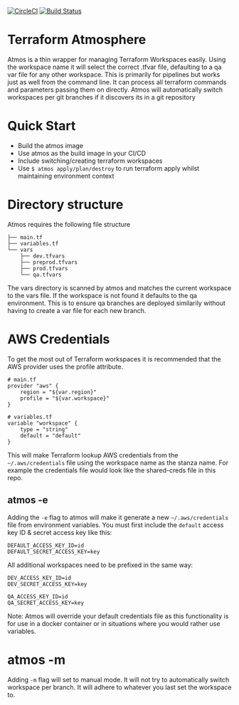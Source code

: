 [![CircleCI](https://circleci.com/gh/Spengreb/atmos.svg?style=svg)](https://circleci.com/gh/Spengreb/atmos)
[![Build Status](https://cloud.drone.io/api/badges/Spengreb/atmos/status.svg)](https://cloud.drone.io/Spengreb/atmos)

# Terraform Atmosphere
Atmos is a thin wrapper for managing Terraform Workspaces easily. Using the workspace name it will select the correct .tfvar file, defaulting to a qa var file for any other workspace. This is primarily for pipelines but works just as well from the command line. It can process all terraform commands and parameters passing them on directly. Atmos will automatically switch workspaces per git branches if it discovers its in a git repository

# Quick Start

- Build the atmos image
- Use atmos as the build image in your CI/CD
- Include switching/creating terraform workspaces
- Use `$ atmos apply/plan/destroy` to run terraform apply whilst maintaining environment context

# Directory structure

Atmos requires the following file structure

```
├── main.tf
├── variables.tf
└── vars
    ├── dev.tfvars
    ├── preprod.tfvars
    ├── prod.tfvars
    └── qa.tfvars
```

The vars directory is scanned by atmos and matches the current workspace to the vars file. If the workspace is not found it defaults to the qa environment. This is to ensure qa branches are deployed similarily without having to create a var file for each new branch.

# AWS Credentials

To get the most out of Terraform workspaces it is recommended that the AWS provider uses the profile attribute.

```
# main.tf
provider "aws" {
    region = "${var.region}"
    profile = "${var.workspace}"
}
```

```
# variables.tf
variable "workspace" {
    type = "string"
    default = "default"
}
```

This will make Terraform lookup AWS credentials from the `~/.aws/credentials` file using the workspace name as the stanza name. For example the credentials file would look like the shared-creds file in this repo.

## atmos -e

Adding the `-e` flag to atmos will make it generate a new `~/.aws/credentials` file from environment variables. You must first include the `default` access key ID & secret access key like this:

```
DEFAULT_ACCESS_KEY_ID=id
DEFAULT_SECRET_ACCESS_KEY=key
```

All additional workspaces need to be prefixed in the same way:

```
DEV_ACCESS_KEY_ID=id
DEV_SECRET_ACCESS_KEY=key

QA_ACCESS_KEY_ID=id
QA_SECRET_ACCESS_KEY=key
```

Note: Atmos will override your default credentials file as this functionality is for use in a docker container or in situations where you would rather use variables.

# atmos -m

Adding `-m` flag will set to manual mode. It will not try to automatically switch workspace per branch. It will adhere to whatever you last set the workspace to.